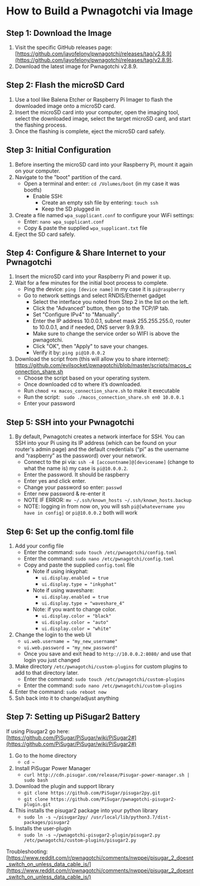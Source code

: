 # How to Build a Pwnagotchi via Image

## Step 1: Download the Image
1. Visit the specific GitHub releases page: [https://github.com/jayofelony/pwnagotchi/releases/tag/v2.8.9](https://github.com/jayofelony/pwnagotchi/releases/tag/v2.8.9).
2. Download the latest image for Pwnagotchi v2.8.9.

## Step 2: Flash the microSD Card
1. Use a tool like Balena Etcher or Raspberry Pi Imager to flash the downloaded image onto a microSD card.
2. Insert the microSD card into your computer, open the imaging tool, select the downloaded image, select the target microSD card, and start the flashing process.
3. Once the flashing is complete, eject the microSD card safely.

## Step 3: Initial Configuration
1. Before inserting the microSD card into your Raspberry Pi, mount it again on your computer.
2. Navigate to the "boot" partition of the card.
   - Open a terminal and enter: `cd /Volumes/boot` (in my case it was bootfs)
      - Enable SSH:
        - Create an empty ssh file by entering: `touch ssh`
        - Keep the SD plugged in
3. Create a file named `wpa_supplicant.conf` to configure your WiFi settings:
   - Enter: `nano wpa_supplicant.conf`
   -  Copy & paste the supplied `wpa_supplicant.txt` file
4. Eject the SD card safely.

## Step 4: Configure & Share Internet to your Pwnagotchi
1. Insert the microSD card into your Raspberry Pi and power it up.
2. Wait for a few minutes for the initial boot process to complete.
   - Ping the device: `ping [device name]` in my case it is `pi@raspberry`
   - Go to network settings and select RNDIS/Ethernet gadget
      - Select the interface you noted from Step 2 in the list on the left.
      - Click the "Advanced" button, then go to the TCP/IP tab.
      - Set "Configure IPv4" to "Manually".
      - Enter the IP address 10.0.0.1, subnet mask 255.255.255.0, router to 10.0.0.1, and if needed, DNS server 9.9.9.9.
      - Make sure to change the service order so WIFI is above the pwnagotchi.
      - Click "OK", then "Apply" to save your changes.
      - Verify it by: `ping pi@10.0.0.2`
3. Download the script from (this will allow you to share internet): https://github.com/evilsocket/pwnagotchi/blob/master/scripts/macos_connection_share.sh
      -	Choose the script based on your operating system.
      -	Once downloaded cd to where it’s downloaded.
      -	Run `chmod +x macos_connection_share.sh` to make it executable
      -	Run the script: ` sudo ./macos_connection_share.sh en0 10.0.0.1`
      -	Enter your password

## Step 5: SSH into your Pwnagotchi
1. By default, Pwnagotchi creates a network interface for SSH. You can SSH into your Pi using its IP address (which can be found on your router's admin page) and the default credentials (“pi” as the username and “raspberry” as the password) over your network.
   - Connect to the pi via: `ssh -4 [accountname]@[devicename]` (change to what the name is) my case is `pi@10.0.0.2`.
   - Enter the password. It should be raspberry
   - Enter yes and click enter.
   - Change your password so enter: `passwd`
   - Enter new password & re-enter it
   - NOTE IF ERROR: `mv ~/.ssh/known_hosts ~/.ssh/known_hosts.backup`
   - NOTE: logging in from now on, you will ssh `pi@[whatevername you have in config]` or `pi@10.0.0.2` both will work

## Step 6: Set up the config.toml file
1. Add your config file
   - Enter the command: `sudo touch /etc/pwnagotchi/config.toml`
   - Enter the command: `sudo nano /etc/pwnagotchi/config.toml`
   - Copy and paste the supplied `config.toml` file
      - Note if using inkyphat:
         - `ui.display.enabled = true`
         - `ui.display.type = "inkyphat"`
      - Note if using waveshare:
         - `ui.display.enabled = true`
         - `ui.display.type = "waveshare_4"`
      - Note: if you want to change color.
         - `ui.display.color = "black"`
         - `ui.display.color = "auto"`
         - `ui.display.color = "white"`
2. Change the login to the web UI
   - `ui.web.username = "my_new_username"`
   - `ui.web.password = "my_new_password"`
   - Once you save and exit head to `http://10.0.0.2:8080/` and use that login you just changed
3. Make directory `/etc/pwnagotchi/custom-plugins` for custom plugins to add to that directory later.
   - Enter the command: `sudo touch /etc/pwnagotchi/custom-plugins`
   - Enter the command: `sudo nano /etc/pwnagotchi/custom-plugins`
4. Enter the command: `sudo reboot now`
5. Ssh back into it to change/adjust anything

## Step 7: Setting up PiSugar2 Battery
If using Pisugar2 go here: [https://github.com/PiSugar/PiSugar/wiki/PiSugar2#](https://github.com/PiSugar/PiSugar/wiki/PiSugar2#) 
1. Go to the home directory
   - `cd ~`
2. Install PiSugar Power Manager
   - `curl http://cdn.pisugar.com/release/Pisugar-power-manager.sh | sudo bash`
3. Download the plugin and support library
   - `git clone https://github.com/PiSugar/pisugar2py.git`
   - `git clone https://github.com/PiSugar/pwnagotchi-pisugar2-plugin.git`
4. This installs the pisugar2 package into your python library
   - `sudo ln -s ~/pisugar2py/ /usr/local/lib/python3.7/dist-packages/pisugar2`
5. Installs the user-plugin
   - `sudo ln -s ~/pwnagotchi-pisugar2-plugin/pisugar2.py /etc/pwnagotchi/custom-plugins/pisugar2.py`

Troubleshooting: [https://www.reddit.com/r/pwnagotchi/comments/nwppei/pisugar_2_doesnt_switch_on_unless_data_cable_is/](https://www.reddit.com/r/pwnagotchi/comments/nwppei/pisugar_2_doesnt_switch_on_unless_data_cable_is/)
